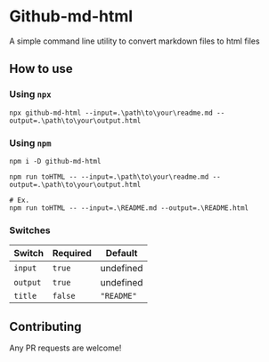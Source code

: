 # Github-md-html

A simple command line utility to convert markdown files to html files

## How to use

### Using `npx`
```shell
npx github-md-html --input=.\path\to\your\readme.md --output=.\path\to\your\output.html
```

### Using `npm`
```shell
npm i -D github-md-html

npm run toHTML -- --input=.\path\to\your\readme.md --output=.\path\to\your\output.html

# Ex.
npm run toHTML -- --input=.\README.md --output=.\README.html
```

### Switches

| Switch | Required | Default |
|---|---|---|
| `input`  | `true` | undefined |
| `output`  | `true` | undefined |
| `title`  | `false` | `"README"` |

## Contributing

Any PR requests are welcome!
